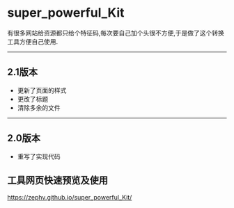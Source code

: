 # super_powerful_Kit

有很多网站给资源都只给个特征码,每次要自己加个头很不方便,于是做了这个转换工具方便自己使用.

---

## 2.1版本
- 更新了页面的样式
- 更改了标题
- 清除多余的文件

---

## 2.0版本
- 重写了实现代码


## 工具网页快速预览及使用
https://zephv.github.io/super_powerful_Kit/
